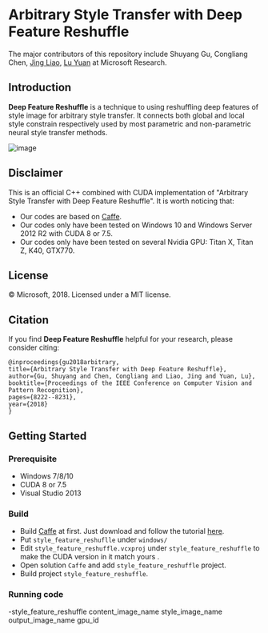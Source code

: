 # Arbitrary Style Transfer with Deep Feature Reshuffle

The major contributors of this repository include Shuyang Gu, Congliang Chen, [Jing Liao](https://liaojing.github.io/html/index.html), [Lu Yuan](http://www.lyuan.org/) at Microsoft Research.

## Introduction

**Deep Feature Reshuffle** is a technique to using reshuffling deep features of style image for arbitrary style transfer. It connects both global and local style constrain respectively used by most parametric and non-parametric neural style transfer methods.

![image]()


## Disclaimer
This is an official C++ combined with CUDA implementation of "Arbitrary Style Transfer with Deep Feature Reshuffle". It is worth noticing that:
- Our codes are based on [Caffe](https://github.com/Microsoft/caffe).
- Our codes only have been tested on Windows 10 and Windows Server 2012 R2 with CUDA 8 or 7.5.
- Our codes only have been tested on several Nvidia GPU: Titan X, Titan Z, K40, GTX770.


## License
© Microsoft, 2018. Licensed under a MIT license.

## Citation
If you find **Deep Feature Reshuffle**  helpful for your research, please consider citing:
```
@inproceedings{gu2018arbitrary, 
title={Arbitrary Style Transfer with Deep Feature Reshuffle}, 
author={Gu, Shuyang and Chen, Congliang and Liao, Jing and Yuan, Lu}, 
booktitle={Proceedings of the IEEE Conference on Computer Vision and Pattern Recognition}, 
pages={8222--8231}, 
year={2018} 
} 
```

## Getting Started

### Prerequisite

- Windows 7/8/10
- CUDA 8 or 7.5
- Visual Studio 2013

### Build

- Build [Caffe](http://caffe.berkeleyvision.org/) at first. Just download and follow the tutorial [here](https://github.com/Microsoft/caffe).
- Put ```style_feature_reshuflle``` under ```windows/```
- Edit ```style_feature_reshuffle.vcxproj``` under ```style_feature_reshuffle``` to make the CUDA version in it match yours .
- Open solution ```Caffe``` and add ```style_feature_reshuffle``` project.
- Build project ```style_feature_reshuffle```.

### Running code
-style_feature_reshuffle content_image_name style_image_name output_image_name gpu_id
